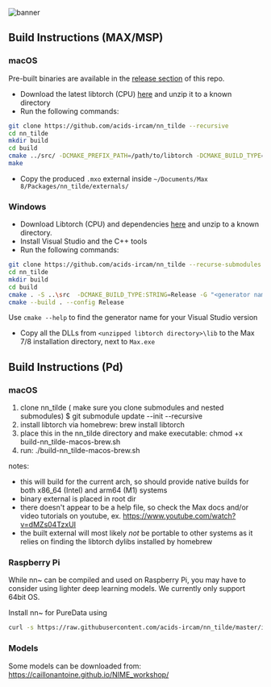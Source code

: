 ![banner](assets/banner.png)

## Build Instructions (MAX/MSP)

### macOS

Pre-built binaries are available in the [release section](https://github.com/acids-ircam/nn_tilde/releases) of this repo.

- Download the latest libtorch (CPU) [here](https://pytorch.org/get-started/locally/) and unzip it to a known directory
- Run the following commands:

```bash
git clone https://github.com/acids-ircam/nn_tilde --recursive
cd nn_tilde
mkdir build
cd build
cmake ../src/ -DCMAKE_PREFIX_PATH=/path/to/libtorch -DCMAKE_BUILD_TYPE=Release
make
```

- Copy the produced `.mxo` external inside `~/Documents/Max 8/Packages/nn_tilde/externals/`

### Windows

- Download Libtorch (CPU) and dependencies [here](https://pytorch.org/get-started/locally/) and unzip to a known directory.
- Install Visual Studio and the C++ tools
- Run the following commands:

```bash
git clone https://github.com/acids-ircam/nn_tilde --recurse-submodules
cd nn_tilde
mkdir build
cd build
cmake . -S ..\src  -DCMAKE_BUILD_TYPE:STRING=Release -G "<generator name of your Visual Studio version>" -A x64  -DTorch_DIR="<unzipped libtorch directory>\share\cmake\Torch"
cmake --build . --config Release
```

Use `cmake --help` to find the generator name for your Visual Studio version

- Copy all the DLLs from `<unzipped libtorch directory>\lib` to the Max 7/8 installation directory, next to `Max.exe`


## Build Instructions (Pd)

### macOS

1. clone nn_tilde ( make sure you clone submodules and nested submodules)
   $ git submodule update --init --recursive
2. install libtorch via homebrew: brew install libtorch
3. place this in the nn_tilde directory and make executable:
   chmod +x build-nn_tilde-macos-brew.sh
4. run: ./build-nn_tilde-macos-brew.sh

notes:
* this will build for the current arch, so should provide native builds for
  both x86_64 (Intel) and arm64 (M1) systems
* binary external is placed in root dir
* there doesn't appear to be a help file, so check the Max docs and/or video
  tutorials on youtube, ex. https://www.youtube.com/watch?v=dMZs04TzxUI
* the built external will most likely *not* be portable to other systems as it
  relies on finding the libtorch dylibs installed by homebrew

### Raspberry Pi

While nn~ can be compiled and used on Raspberry Pi, you may have to consider using lighter deep learning models. We currently only support 64bit OS.

Install nn~ for PureData using

```bash
curl -s https://raw.githubusercontent.com/acids-ircam/nn_tilde/master/install/raspberrypi.sh | bash
```

### Models

Some models can be downloaded from:
https://caillonantoine.github.io/NIME_workshop/
